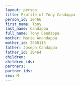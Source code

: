 ```yaml
---
layout: person
title: Profile of Tony Candappa
person_id: I0466
first_name: Tony
last_name: Candappa
full_name: Tony Candappa
mother: Marie Anandappa
mother_id: I500115
father: Joseph Candappa
father_id: I0464
children:
children_ids:
partners:
partner_ids:
sex: M
---
```


